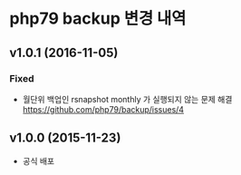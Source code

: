 # php79 backup 변경 내역

## v1.0.1 (2016-11-05)

### Fixed
- 월단위 백업인 rsnapshot monthly 가 실행되지 않는 문제 해결 https://github.com/php79/backup/issues/4

## v1.0.0 (2015-11-23)

- 공식 배포 
